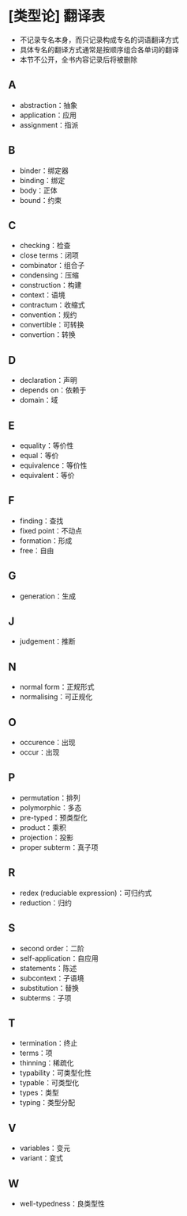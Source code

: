 # [类型论] 翻译表

- 不记录专名本身，而只记录构成专名的词语翻译方式
- 具体专名的翻译方式通常是按顺序组合各单词的翻译
- 本节不公开，全书内容记录后将被删除

## A
- abstraction：抽象
- application：应用
- assignment：指派

## B
- binder：绑定器
- binding：绑定
- body：正体
- bound：约束

## C
- checking：检查
- close terms：闭项
- combinator：组合子
- condensing：压缩
- construction：构建
- context：语境
- contractum：收缩式
- convention：规约
- convertible：可转换
- convertion：转换

## D
- declaration：声明
- depends on：依赖于
- domain：域

## E
- equality：等价性
- equal：等价
- equivalence：等价性
- equivalent：等价

## F
- finding：查找
- fixed point：不动点
- formation：形成
- free：自由

## G
- generation：生成

## J
- judgement：推断

## N
- normal form：正规形式
- normalising：可正规化

## O
- occurence：出现
- occur：出现

## P
- permutation：排列
- polymorphic：多态
- pre-typed：预类型化
- product：乘积
- projection：投影
- proper subterm：真子项

## R
- redex (reduciable expression)：可归约式
- reduction：归约

## S
- second order：二阶
- self-application：自应用
- statements：陈述
- subcontext：子语境
- substitution：替换
- subterms：子项

## T
- termination：终止
- terms：项
- thinning：稀疏化
- typability：可类型化性
- typable：可类型化
- types：类型
- typing：类型分配

## V
- variables：变元
- variant：变式

## W
- well-typedness：良类型性
